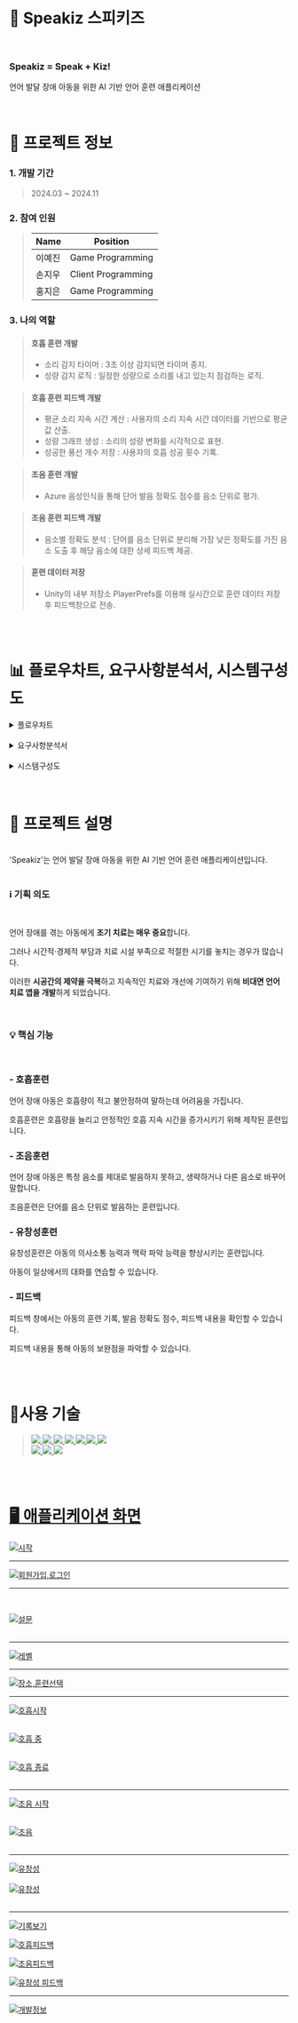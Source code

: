 
# 🐣 Speakiz 스피키즈
<br>

### Speakiz = Speak + Kiz!
언어 발달 장애 아동을 위한 AI 기반 언어 훈련 애플리케이션

<br>

# 📄 프로젝트 정보
### 1. 개발 기간 
>2024.03 ~ 2024.11<br>

### 2. 참여 인원 
>|Name|Position|
>|------|---|
>|이예진|Game Programming|
>|손지우|Client Programming|
>|홍지은|Game Programming|<br>

### 3. 나의 역할 
> #### 호흡 훈련 개발<br>
>  - 소리 감지 타이머  :  3초 이상 감지되면 타이머 중지.<br>
>  - 성량 감지 로직   :  일정한 성량으로 소리를 내고 있는지 점검하는 로직.<br>

> #### 호흡 훈련 피드백 개발<br>
>  - 평균 소리 지속 시간 계산  :  사용자의 소리 지속 시간 데이터를 기반으로 평균값 산출.<br>
>  - 성량 그래프 생성  :  소리의 성량 변화를 시각적으로 표현.<br>
>  - 성공한 풍선 개수 저장  :  사용자의 호흡 성공 횟수 기록.<br>

> #### 조음 훈련 개발<br>
>  - Azure 음성인식을 통해 단어 발음 정확도 점수를 음소 단위로 평가.<br>

> #### 조음 훈련 피드백 개발<br>
>  - 음소별 정확도 분석  : 단어를 음소 단위로 분리해 가장 낮은 정확도를 가진 음소 도출 후 해당 음소에 대한 상세 피드백 제공.<br>

> #### 훈련 데이터 저장<br>
>  - Unity의 내부 저장소 PlayerPrefs를 이용해 실시간으로 훈련 데이터 저장 후 피드백창으로 전송.<br>

<br>
<br>

# 📊 플로우차트, 요구사항분석서, 시스템구성도
<details>
 <summary> 플로우차트  </summary>
 <img src='https://github.com/user-attachments/assets/09a2e76b-de66-483f-a961-a72b7f714a79'>
- 로그인/회원가입
 <br>
 <br>
 <img src='https://github.com/user-attachments/assets/7cf8b7bf-ea70-48c7-894c-46112be1256e'>
- 훈련 장소 선택
 <br>
 <br>
 <img src='https://github.com/user-attachments/assets/91283cf6-a37c-41e9-968c-252ca3b7355e'>
- 햄버거(메뉴) 창
 <br>
 <br>
</details>
<br>
<details>
 <summary> 요구사항분석서  </summary>
 <img src='https://github.com/user-attachments/assets/6306f337-a812-4dee-8c75-cfb1c57689ba'>
</details>
<br>
<details>
 <summary> 시스템구성도  </summary>
 <img src='https://github.com/user-attachments/assets/d104d853-c07c-4799-a70c-0e68cee6cd92'>
</details>

<br>
<br>

# 📘 프로젝트 설명 
<br>
'Speakiz'는 언어 발달 장애 아동을 위한 AI 기반 언어 훈련 애플리케이션입니다.
<br>
<br>

### ℹ️ 기획 의도
<br>

언어 장애를 겪는 아동에게 **조기 치료는 매우 중요**합니다.

그러나 시간적·경제적 부담과 치료 시설 부족으로 적절한 시기를 놓치는 경우가 많습니다.
                                                 
이러한 **시공간의 제약을 극복**하고 지속적인 치료와 개선에 기여하기 위해 **비대면 언어 치료 앱을 개발**하게 되었습니다.

<br>

### 💡 핵심 기능
<br>

### - 호흡훈련 <br>
언어 장애 아동은 호흡량이 적고 불안정하여 말하는데 어려움을 가집니다.

호흡훈련은 호흡량을 늘리고 안정적인 호흡 지속 시간을 증가시키기 위해 제작된 훈련입니다.

### - 조음훈련 <br>
언어 장애 아동은 특정 음소를 제대로 발음하지 못하고, 생략하거나 다른 음소로 바꾸어 말합니다.

조음훈련은 단어를 음소 단위로 발음하는 훈련입니다.

### - 유창성훈련 <br>
유창성훈련은 아동의 의사소통 능력과 맥락 파악 능력을 향상시키는 훈련입니다.

아동이 일상에서의 대화를 연습할 수 있습니다.

### - 피드백 <br>
피드백 창에서는 아동의 훈련 기록, 발음 정확도 점수, 피드백 내용을 확인할 수 있습니다.

피드백 내용을 통해 아동의 보완점을 파악할 수 있습니다.

<br>
<br>

# 🔧사용 기술
> <a href="https://unity.com/"><img src="https://img.shields.io/badge/unity-%23000000.svg?style=for-the-badge&logo=unity&logoColor=white">
<a href="https://visualstudio.microsoft.com/ko/"><img src="https://img.shields.io/badge/Visual%20Studio-5C2D91.svg?style=for-the-badge&logo=visual-studio&logoColor=white">
<a href="https://azure.microsoft.com/ko-kr/pricing/purchase-options/azure-account/search?icid=free-search&ef_id=_k_CjwKCAiAmrS7BhBJEiwAei59i98KdspsvFJE3G7izLYlPO9QhbzYb_CcNeYu-mcasq2AdgBlGLGc3hoCfs0QAvD_BwE_k_&OCID=AIDcmmmbxccejx_SEM__k_CjwKCAiAmrS7BhBJEiwAei59i98KdspsvFJE3G7izLYlPO9QhbzYb_CcNeYu-mcasq2AdgBlGLGc3hoCfs0QAvD_BwE_k_&gad_source=1&gclid=CjwKCAiAmrS7BhBJEiwAei59i98KdspsvFJE3G7izLYlPO9QhbzYb_CcNeYu-mcasq2AdgBlGLGc3hoCfs0QAvD_BwE"><img src="https://img.shields.io/badge/azure-%230072C6.svg?style=for-the-badge&logo=microsoftazure&logoColor=white">
<a href=""><img src="https://img.shields.io/badge/c%23-%23239120.svg?style=for-the-badge&logo=csharp&logoColor=white">
<a href="https://github.com/"><img src="https://img.shields.io/badge/github-%23121011.svg?style=for-the-badge&logo=github&logoColor=white">
<a href="https://www.figma.com/"><img src="https://img.shields.io/badge/figma-%23F24E1E.svg?style=for-the-badge&logo=figma&logoColor=white">
<a href="https://www.adobe.com/"><img src="https://img.shields.io/badge/adobe-%23FF0000.svg?style=for-the-badge&logo=adobe&logoColor=white"><br>
<a href="https://www.adobe.com/kr/products/illustrator.html"><img src="https://img.shields.io/badge/adobe%20illustrator-%23FF9A00.svg?style=for-the-badge&logo=adobe%20illustrator&logoColor=white">
<a href="https://www.adobe.com/kr/products/photoshop.html"><img src="https://img.shields.io/badge/adobe%20photoshop-%2331A8FF.svg?style=for-the-badge&logo=adobe%20photoshop&logoColor=white">
<a href="https://cloud.google.com/?_gl=1*tk870s*_up*MQ..&gclid=CKvjkseQxYoDFctJwgUdW2kebg&gclsrc=ds"><img src="https://img.shields.io/badge/GoogleCloud-%234285F4.svg?style=for-the-badge&logo=google-cloud&logoColor=white">

<br>
<br>

# 🖥️ 애플리케이션 화면
![시작](https://github.com/user-attachments/assets/4bc3cdd3-223c-4ec8-b66d-f43f043c673b)
<br>

---

![회원가입,로그인](https://github.com/user-attachments/assets/a2bf5d21-f833-4022-9bf6-96cf522e06be)
<br>

---
<br>

![설문](https://github.com/user-attachments/assets/7eb9e1ca-8868-4160-882e-0c2658c2b801)
<br>
<br>

------------------
![레벨](https://github.com/user-attachments/assets/391fa860-7c15-4387-95a8-ed197babf94e)
<br>

---

![장소,훈련선택](https://github.com/user-attachments/assets/6f7e93a2-5002-4626-b8c5-6c3f05d2d601)
<br>

---

![호흡시작](https://github.com/user-attachments/assets/eca45f29-7005-4ca6-b30a-c246acb15267)
<br>
<br>


![호흡 중](https://github.com/user-attachments/assets/99b2177c-546f-4ad2-bf45-a393577c7a0f)
<br>
<br>


![호흡 종료](https://github.com/user-attachments/assets/c6c2f802-8ba7-4066-b8ab-fa648210a057)
<br>
<br>

---
![조음 시작](https://github.com/user-attachments/assets/96d68133-a747-4670-85b9-05553158c24d)
<br>
<br>

![조음](https://github.com/user-attachments/assets/3d58b0dd-5be0-4278-8038-69c92faf9e02)
<br>
<br>

---

![유창성](https://github.com/user-attachments/assets/5d9e417b-271e-4384-b421-ea8fbc3f6800)
<br>
<br>
![유창성](https://github.com/user-attachments/assets/4afd015c-b3ff-465a-961f-c733e3d4ef30)
<br>
<br>

---

![기록보기](https://github.com/user-attachments/assets/36945c2a-f175-47c7-b1db-1093c8d3ef72)

![호흡피드백](https://github.com/user-attachments/assets/041a2b26-753e-410a-9a2f-e24b6d66b3ca)

![조음피드백](https://github.com/user-attachments/assets/ad511e40-df14-4bfe-8bc0-9114eea561d3)

![유창성 피드백](https://github.com/user-attachments/assets/d034419a-c0e5-42f7-b3b8-12304c7508a9)

---
![개발정보](https://github.com/user-attachments/assets/10f0fb88-efed-469d-99e2-e379cb1ce182)


